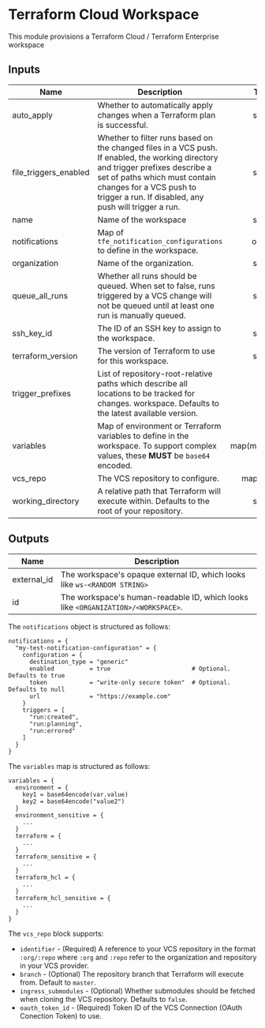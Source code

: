 # Terraform Cloud Workspace

This module provisions a Terraform Cloud / Terraform Enterprise workspace

<!-- BEGINNING OF PRE-COMMIT-TERRAFORM DOCS HOOK -->
## Inputs

| Name | Description | Type | Default | Required |
|------|-------------|:----:|:-----:|:-----:|
| auto\_apply | Whether to automatically apply changes when a Terraform plan is successful. | string | `"false"` | no |
| file\_triggers\_enabled | Whether to filter runs based on the changed files in a VCS push. If enabled, the working directory and trigger prefixes describe a set of paths which must contain changes for a VCS push to trigger a run. If disabled, any push will trigger a run. | string | `"true"` | no |
| name | Name of the workspace | string | n/a | yes |
| notifications | Map of `tfe_notification_configurations` to define in the workspace. | object | `{}` | no |
| organization | Name of the organization. | string | n/a | yes |
| queue\_all\_runs | Whether all runs should be queued. When set to false, runs triggered by a VCS change will not be queued until at least one run is manually queued. | string | `"true"` | no |
| ssh\_key\_id | The ID of an SSH key to assign to the workspace. | string | `"null"` | no |
| terraform\_version | The version of Terraform to use for this workspace. | string | `"null"` | no |
| trigger\_prefixes | List of repository-root-relative paths which describe all locations to be tracked for changes. workspace. Defaults to the latest available version. | list | `"null"` | no |
| variables | Map of environment or Terraform variables to define in the workspace. To support complex values, these __MUST__ be `base64` encoded. | map(map(string)) | `{}` | no |
| vcs\_repo | The VCS repository to configure. | map(string) | `{}` | no |
| working\_directory | A relative path that Terraform will execute within. Defaults to the root of your repository. | string | `"null"` | no |

## Outputs

| Name | Description |
|------|-------------|
| external\_id | The workspace's opaque external ID, which looks like `ws-<RANDOM STRING>` |
| id | The workspace's human-readable ID, which looks like `<ORGANIZATION>/<WORKSPACE>`. |

<!-- END OF PRE-COMMIT-TERRAFORM DOCS HOOK -->

The `notifications` object is structured as follows:

```hcl
notifications = {
  "my-test-notification-configuration" = {
    configuration = {
      destination_type = "generic"
      enabled          = true                       # Optional. Defaults to true
      token            = "write-only secure token"  # Optional. Defaults to null
      url              = "https://example.com"
    }
    triggers = [
      "run:created",
      "run:planning",
      "run:errored"
    ]
  }
}
```

The `variables` map is structured as follows:

```hcl
variables = {
  environment = {
    key1 = base64encode(var.value)
    key2 = base64encode("value2")
  }
  environment_sensitive = {
    ...
  }
  terraform = {
    ...
  }
  terraform_sensitive = {
    ...
  }
  terraform_hcl = {
    ...
  }
  terraform_hcl_sensitive = {
    ...
  }
}
```

The `vcs_repo` block supports:

* `identifier` - (Required) A reference to your VCS repository in the format `:org/:repo` where `:org` and `:repo` refer to the organization and repository in your VCS provider.
* `branch` - (Optional) The repository branch that Terraform will execute from. Default to `master`.
* `ingress_submodules` - (Optional) Whether submodules should be fetched when cloning the VCS repository. Defaults to `false`.
* `oauth_token_id` - (Required) Token ID of the VCS Connection (OAuth Conection Token) to use.

